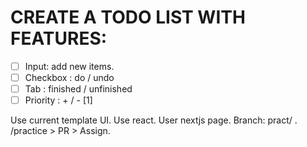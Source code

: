 # CREATE A TODO LIST WITH FEATURES:

  - [ ] Input: add new items.
  - [ ] Checkbox : do / undo
  - [ ] Tab : finished / unfinished
  - [ ] Priority   :  + / -   [1]
  
  Use current template UI.
  Use react.
  User nextjs page.
  Branch: pract/<name> .  /practice > PR > Assign.
  
  
  
